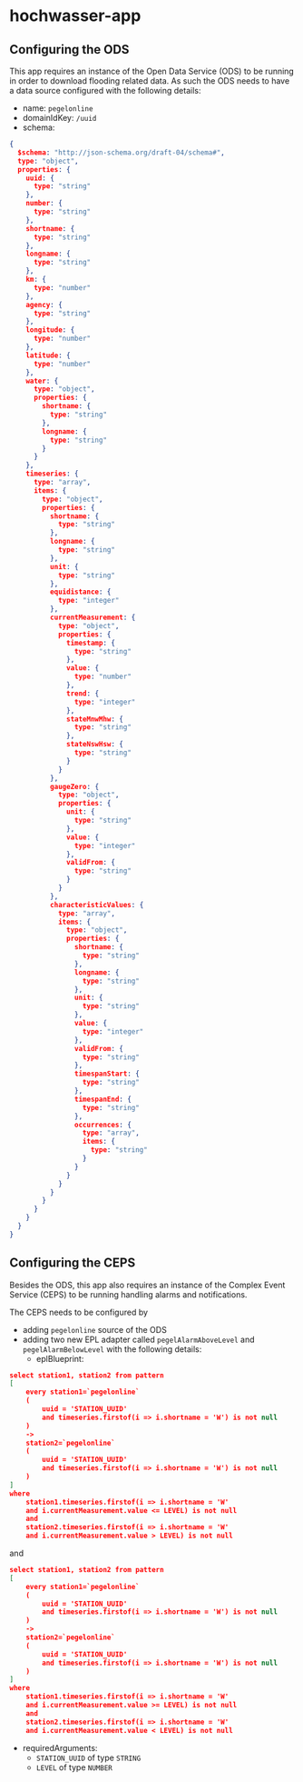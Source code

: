 hochwasser-app
==============


## Configuring the ODS

This app requires an instance of the Open Data Service (ODS) to be running in order to download
flooding related data. As such the ODS needs to have a data source configured with the
following details:

- name: `pegelonline`
- domainIdKey: `/uuid`
- schema:
```json
{
  $schema: "http://json-schema.org/draft-04/schema#",
  type: "object",
  properties: {
    uuid: {
      type: "string"
    },
    number: {
      type: "string"
    },
    shortname: {
      type: "string"
    },
    longname: {
      type: "string"
    },
    km: {
      type: "number"
    },
    agency: {
      type: "string"
    },
    longitude: {
      type: "number"
    },
    latitude: {
      type: "number"
    },
    water: {
      type: "object",
      properties: {
        shortname: {
          type: "string"
        },
        longname: {
          type: "string"
        }
      }
    },
    timeseries: {
      type: "array",
      items: {
        type: "object",
        properties: {
          shortname: {
            type: "string"
          },
          longname: {
            type: "string"
          },
          unit: {
            type: "string"
          },
          equidistance: {
            type: "integer"
          },
          currentMeasurement: {
            type: "object",
            properties: {
              timestamp: {
                type: "string"
              },
              value: {
                type: "number"
              },
              trend: {
                type: "integer"
              },
              stateMnwMhw: {
                type: "string"
              },
              stateNswHsw: {
                type: "string"
              }
            }
          },
          gaugeZero: {
            type: "object",
            properties: {
              unit: {
                type: "string"
              },
              value: {
                type: "integer"
              },
              validFrom: {
                type: "string"
              }
            }
          },
          characteristicValues: {
            type: "array",
            items: {
              type: "object",
              properties: {
                shortname: {
                  type: "string"
                },
                longname: {
                  type: "string"
                },
                unit: {
                  type: "string"
                },
                value: {
                  type: "integer"
                },
                validFrom: {
                  type: "string"
                },
                timespanStart: {
                  type: "string"
                },
                timespanEnd: {
                  type: "string"
                },
                occurrences: {
                  type: "array",
                  items: {
                    type: "string"
                  }
                }
              }
            }
          }
        }
      }
    }
  }
}
```

## Configuring the CEPS

Besides the ODS, this app also requires an instance of the Complex Event Service (CEPS)
to be running handling alarms and notifications.

The CEPS needs to be configured by

- adding `pegelonline` source of the ODS
- adding two new EPL adapter called `pegelAlarmAboveLevel` and `pegelAlarmBelowLevel` with the following details:
  - eplBlueprint:
```json
select station1, station2 from pattern
[
    every station1=`pegelonline`
    (
        uuid = 'STATION_UUID'
        and timeseries.firstof(i => i.shortname = 'W') is not null
    )
    ->
    station2=`pegelonline`
    (
        uuid = 'STATION_UUID'
        and timeseries.firstof(i => i.shortname = 'W') is not null
    )
]
where
    station1.timeseries.firstof(i => i.shortname = 'W'
    and i.currentMeasurement.value <= LEVEL) is not null
    and
    station2.timeseries.firstof(i => i.shortname = 'W'
    and i.currentMeasurement.value > LEVEL) is not null
```
and
```json
select station1, station2 from pattern
[
    every station1=`pegelonline`
    (
        uuid = 'STATION_UUID'
        and timeseries.firstof(i => i.shortname = 'W') is not null
    )
    ->
    station2=`pegelonline`
    (
        uuid = 'STATION_UUID'
        and timeseries.firstof(i => i.shortname = 'W') is not null
    )
]
where
    station1.timeseries.firstof(i => i.shortname = 'W'
    and i.currentMeasurement.value >= LEVEL) is not null
    and
    station2.timeseries.firstof(i => i.shortname = 'W'
    and i.currentMeasurement.value < LEVEL) is not null
```
  - requiredArguments:
    - `STATION_UUID` of type `STRING`
    - `LEVEL` of type `NUMBER`
